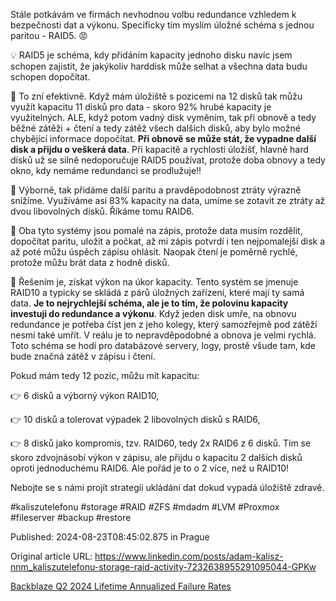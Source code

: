 Stále potkávám ve firmách nevhodnou volbu redundance vzhledem k bezpečnosti dat a výkonu. Specificky tím myslím úložné schéma s jednou paritou - RAID5. 😡


💡 RAID5 je schéma, kdy přidáním kapacity jednoho disku navíc jsem schopen zajistit, že jakýkoliv harddisk může selhat a všechna data budu schopen dopočítat.


🤔 To zní efektivně. Když mám úložiště s pozicemi na 12 disků tak můžu využít kapacitu 11 disků pro data - skoro 92% hrubé kapacity je využitelných. ALE, když potom vadný disk vyměním, tak při obnově a tedy běžné zátěži + čtení a tedy zátěž všech dalších disků, aby bylo možné chybějící informace dopočítat. **Při obnově se může stát, že vypadne další disk a přijdu o veškerá data**. Při kapacitě a rychlosti úložišť, hlavně hard disků už se silně nedoporučuje RAID5 používat, protože doba obnovy a tedy okno, kdy nemáme redundanci se prodlužuje‼️


💪 Výborně, tak přidáme další paritu a pravděpodobnost ztráty výrazně snížíme. Využíváme asi 83% kapacity na data, umíme se zotavit ze ztráty až dvou libovolných disků. Říkáme tomu RAID6.


🐌 Oba tyto systémy jsou pomalé na zápis, protože data musím rozdělit, dopočítat paritu, uložit a počkat, až mi zápis potvrdí i ten nejpomalejší disk a až poté můžu úspěch zápisu ohlásit. Naopak čtení je poměrně rychlé, protože můžu brát data z hodně disků.


🎯 Řešením je, získat výkon na úkor kapacity. Tento systém se jmenuje RAID10 a typicky se skládá z párů úložných zařízení, které mají ty samá data. **Je to nejrychlejší schéma, ale je to tím, že polovinu kapacity investuji do redundance a výkonu**. Když jeden disk umře, na obnovu redundance je potřeba číst jen z jeho kolegy, který samozřejmě pod zátěží nesmí také umřít. V reálu je to nepravděpodobné a obnova je velmi rychlá. Toto schéma se hodí pro databázové servery, logy, prostě všude tam, kde bude značná zátěž v zápisu i čtení.


Pokud mám tedy 12 pozic, můžu mít kapacitu:

👉 6 disků a výborný výkon RAID10,

👉 10 disků a tolerovat výpadek 2 libovolných disků s RAID6,

👉 8 disků jako kompromis, tzv. RAID60, tedy 2x RAID6 z 6 disků. Tím se skoro zdvojnásobí výkon v zápisu, ale přijdu o kapacitu 2 dalších disků oproti jednoduchému RAID6. Ale pořád je to o 2 více, než u RAID10!


Nebojte se s námi projít strategii ukládání dat dokud vypadá úložiště zdravě.


#kaliszutelefonu #storage #RAID #ZFS #mdadm #LVM #Proxmox #fileserver #backup #restore


Published: 2024-08-23T08:45:02.875 in Prague

Original article URL: https://www.linkedin.com/posts/adam-kalisz-nnm_kaliszutelefonu-storage-raid-activity-7232638955291095044-GPKw

[Backblaze Q2 2024 Lifetime Annualized Failure Rates](./media/2-Lifetime-Failure-Rates-Q2-2024.webp)
